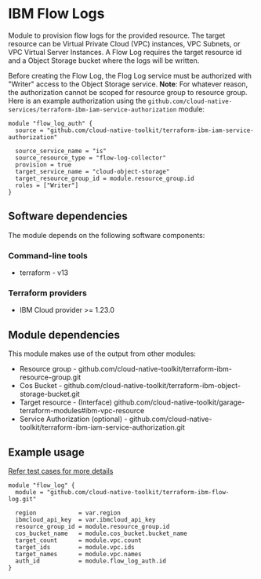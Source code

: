 # IBM Flow Logs

Module to provision flow logs for the provided resource. The target resource can be Virtual Private Cloud (VPC) instances, VPC Subnets, or VPC Virtual Server Instances. A Flow Log requires the target resource id and a Object Storage bucket where the logs will be written.

Before creating the Flow Log, the Flog Log service must be authorized with "Writer" access to the Object Storage service. **Note**: For whatever reason, the authorization cannot be scoped for resource group to resource group. Here is an example authorization using the `github.com/cloud-native-services/terraform-ibm-iam-service-authorization` module:

```hcl
module "flow_log_auth" {
  source = "github.com/cloud-native-toolkit/terraform-ibm-iam-service-authorization"

  source_service_name = "is"
  source_resource_type = "flow-log-collector"
  provision = true
  target_service_name = "cloud-object-storage"
  target_resource_group_id = module.resource_group.id
  roles = ["Writer"]
}
```

## Software dependencies

The module depends on the following software components:

### Command-line tools

- terraform - v13

### Terraform providers

- IBM Cloud provider >= 1.23.0

## Module dependencies

This module makes use of the output from other modules:

- Resource group - github.com/cloud-native-toolkit/terraform-ibm-resource-group.git
- Cos Bucket - github.com/cloud-native-toolkit/terraform-ibm-object-storage-bucket.git
- Target resource - (Interface) github.com/cloud-native-toolkit/garage-terraform-modules#ibm-vpc-resource
- Service Authorization (optional) - github.com/cloud-native-toolkit/terraform-ibm-iam-service-authorization.git

## Example usage

[Refer test cases for more details](test/stages/stage2-flow-log.tf)

```hcl-terraform
module "flow_log" {
  module = "github.com/cloud-native-toolkit/terraform-ibm-flow-log.git"

  region            = var.region
  ibmcloud_api_key  = var.ibmcloud_api_key
  resource_group_id = module.resource_group.id
  cos_bucket_name   = module.cos_bucket.bucket_name
  target_count      = module.vpc.count
  target_ids        = module.vpc.ids
  target_names      = module.vpc.names
  auth_id           = module.flow_log_auth.id
}
```
